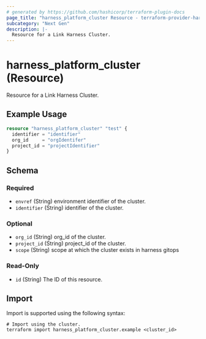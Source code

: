 ```yaml
---
# generated by https://github.com/hashicorp/terraform-plugin-docs
page_title: "harness_platform_cluster Resource - terraform-provider-harness"
subcategory: "Next Gen"
description: |-
  Resource for a Link Harness Cluster.
---
```


# harness_platform_cluster (Resource)

Resource for a Link Harness Cluster.

## Example Usage

```terraform
resource "harness_platform_cluster" "test" {
  identifier = "identifier"
  org_id     = "orgIdentifer"
  project_id = "projectIdentifier"
}
```

<!-- schema generated by tfplugindocs -->
## Schema

### Required

- `envref` (String) environment identifier of the cluster.
- `identifier` (String) identifier of the cluster.

### Optional

- `org_id` (String) org_id of the cluster.
- `project_id` (String) project_id of the cluster.
- `scope` (String) scope at which the cluster exists in harness gitops

### Read-Only

- `id` (String) The ID of this resource.

## Import

Import is supported using the following syntax:

```shell
# Import using the cluster.
terraform import harness_platform_cluster.example <cluster_id>
```
